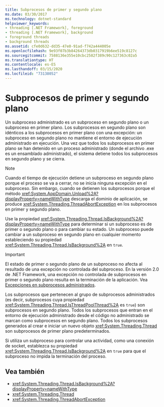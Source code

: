 ```yaml
---
title: Subprocesos de primer y segundo plano
ms.date: 03/30/2017
ms.technology: dotnet-standard
helpviewer_keywords:
- threading [.NET Framework], foreground
- threading [.NET Framework], background
- foreground threads
- background threads
ms.assetid: cfe0d632-dd35-47e0-91ad-f742a444005e
ms.openlocfilehash: 9e93f07b3b84264373db0317919b6ee519c8127c
ms.sourcegitcommit: 7588136e355e10cbc2582f389c90c127363c02a5
ms.translationtype: HT
ms.contentlocale: es-ES
ms.lasthandoff: 03/15/2020
ms.locfileid: "73138052"
---
```

# <a name="foreground-and-background-threads"></a>Subprocesos de primer y segundo plano
Un subproceso administrado es un subproceso en segundo plano o un subproceso en primer plano. Los subprocesos en segundo plano son idénticos a los subprocesos en primer plano con una excepción: un subproceso en segundo plano no mantiene el entorno de ejecución administrado en ejecución. Una vez que todos los subprocesos en primer plano se han detenido en un proceso administrado (donde el archivo .exe es un ensamblado administrado), el sistema detiene todos los subprocesos en segundo plano y se cierra.  
  
> [!NOTE]
> Cuando el tiempo de ejecución detiene un subproceso en segundo plano porque el proceso se va a cerrar, no se inicia ninguna excepción en el subproceso. Sin embargo, cuando se detienen los subprocesos porque el método <xref:System.AppDomain.Unload%2A?displayProperty=nameWithType> descarga el dominio de aplicación, se produce <xref:System.Threading.ThreadAbortException> en los subprocesos en primer y segundo plano.  
  
 Use la propiedad <xref:System.Threading.Thread.IsBackground%2A?displayProperty=nameWithType> para determinar si un subproceso es de primer o segundo plano o para cambiar su estado. Un subproceso puede cambiar a un subproceso en segundo plano en cualquier momento estableciendo su propiedad <xref:System.Threading.Thread.IsBackground%2A> en `true`.  
  
> [!IMPORTANT]
> El estado de primer o segundo plano de un subproceso no afecta al resultado de una excepción no controlada del subproceso. En la versión 2.0 de .NET Framework, una excepción no controlada de subprocesos en primer o segundo plano resulta en la terminación de la aplicación. Vea [Excepciones en subprocesos administrados](../../../docs/standard/threading/exceptions-in-managed-threads.md).  
  
 Los subprocesos que pertenecen al grupo de subprocesos administrados (es decir, subprocesos cuya propiedad <xref:System.Threading.Thread.IsThreadPoolThread%2A> es `true`) son subprocesos en segundo plano. Todos los subprocesos que entran en el entorno de ejecución administrado desde el código no administrado se marcan como subprocesos en segundo plano. Todos los subprocesos generados al crear e iniciar un nuevo objeto <xref:System.Threading.Thread> son subprocesos de primer plano predeterminados.  
  
 Si utiliza un subproceso para controlar una actividad, como una conexión de socket, establezca su propiedad <xref:System.Threading.Thread.IsBackground%2A> en `true` para que el subproceso no impida la terminación del proceso.  
  
## <a name="see-also"></a>Vea también

- <xref:System.Threading.Thread.IsBackground%2A?displayProperty=nameWithType>
- <xref:System.Threading.Thread>
- <xref:System.Threading.ThreadAbortException>
